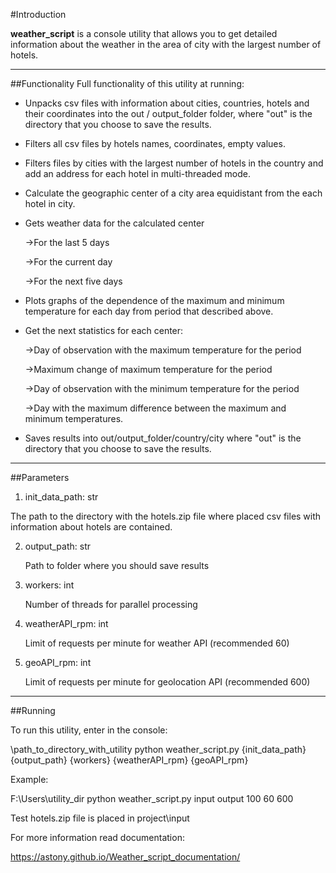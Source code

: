 #Introduction

__weather_script__ is a console utility that allows you to get detailed information about the weather in the area of city with the largest number of hotels.
_______________________________________________________________________________________________________________________________________________________________________
##Functionality
Full functionality of this utility at running:

+ Unpacks csv files with information about cities, countries, hotels and their coordinates into the out / output_folder folder, where "out" is the directory that you choose to save the results.


+ Filters all csv files by hotels names, coordinates, empty values.


+ Filters files by cities with the largest number of hotels in the country and add an address for each hotel in multi-threaded mode.


+ Calculate the geographic center of a city area equidistant from the each hotel in city.


+ Gets weather data for the calculated center

    ->For the last 5 days

    ->For the current day

    ->For the next five days


+ Plots graphs of the dependence of the maximum and minimum temperature for each day from period that described above.


+ Get the next statistics for each center:
  
    ->Day of observation with the maximum temperature for the period

    ->Maximum change of maximum temperature for the period

    ->Day of observation with the minimum temperature for the period

    ->Day with the maximum difference between the maximum and minimum temperatures.


+ Saves results into out/output_folder/country/city where "out" is the directory that you choose to save the results.

____________________________________________________________________________________________________________________________________
##Parameters

1) init_data_path: str

The path to the directory with the hotels.zip file where placed csv files with information about hotels are contained.


2)  output_path: str

    Path to folder where you should save results


3)  workers: int

    Number of threads for parallel processing


4)   weatherAPI_rpm: int

     Limit of requests per minute for weather API (recommended 60)


5)   geoAPI_rpm: int

     Limit of requests per minute for geolocation API (recommended 600)

_______________________________________________________________________________________________
##Running

To run this utility, enter in the console:

\path_to_directory_with_utility python weather_script.py {init_data_path} {output_path} {workers} {weatherAPI_rpm} {geoAPI_rpm}


Example:

F:\Users\utility_dir python weather_script.py input output 100 60 600


Test hotels.zip file is placed in project\input

For more information read documentation:

https://astony.github.io/Weather_script_documentation/


